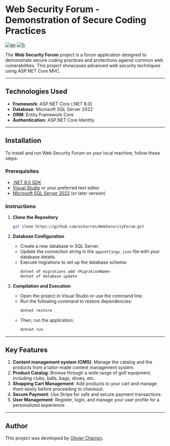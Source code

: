 # Web Security Forum - Demonstration of Secure Coding Practices

[![en](https://img.shields.io/badge/lang-en-red.svg)](https://github.com/ocharron/WebSecurityForum/blob/master/README.md)
[![fr](https://img.shields.io/badge/lang-fr-blue.svg)](https://github.com/ocharron/WebSecurityForum/blob/master/README_fr.md)  

The **Web Security Forum** project is a forum application designed to demonstrate secure coding practices and protections against common web vulnerabilities. This project showcases advanced web security techniques using ASP.NET Core MVC.

---

## Technologies Used

- **Framework**: ASP.NET Core (.NET 8.0)  
- **Database**: Microsoft SQL Server 2022  
- **ORM**: Entity Framework Core  
- **Authentication**: ASP.NET Core Identity  

---

## Installation

To install and run Web Security Forum on your local machine, follow these steps:

### Prerequisites

- [.NET 8.0 SDK](https://dotnet.microsoft.com/download/dotnet/8.0)  
- [Visual Studio](https://visualstudio.microsoft.com/downloads/) or your preferred text editor  
- [Microsoft SQL Server 2022](https://www.microsoft.com/en-ca/sql-server/sql-server-downloads) (or later version)  

### Instructions

1. **Clone the Repository**
   ```bash
   git clone https://github.com/ocharron/WebSecurityForum.git
   ```

2. **Database Configuration**
   - Create a new database in SQL Server.
   - Update the connection string in the `appsettings.json` file with your database details.
   - Execute migrations to set up the database schema:
     ```bash
     dotnet ef migrations add <MigrationName>
     dotnet ef database update
     ```

3. **Compilation and Execution**
   - Open the project in Visual Studio or use the command line.
   - Run the following command to restore dependencies:
     ```bash
     dotnet restore
     ```
   - Then, run the application:
     ```bash
     dotnet run
     ```

---

## Key Features

1. **Content management system (CMS)**: Manage the catalog and the products from a tailor-made content management system.
2. **Product Catalog**: Browse through a wide range of golf equipment, including clubs, balls, bags, shoes, etc.
3. **Shopping Cart Management**: Add products to your cart and manage them easily before proceeding to checkout.
4. **Secure Payment**: Use Stripe for safe and secure payment transactions.
5. **User Management**: Register, login, and manage your user profile for a personalized experience.

---

## Author

This project was developed by [Olivier Charron](https://github.com/ocharron).